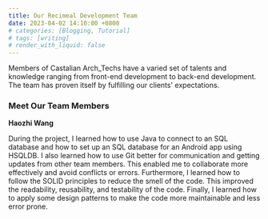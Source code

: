 ```yaml
---
title: Our Recimeal Development Team
date: 2023-04-02 14:10:00 +0800
# categories: [Blogging, Tutorial]
# tags: [writing]
# render_with_liquid: false
---
```


Members of Castalian Arch_Techs have a varied set of talents and knowledge ranging from front-end development to back-end development. The team has proven itself by fulfilling our clients' expectations.

### Meet Our Team Members

**Haozhi Wang**

During the project, I learned how to use Java to connect to an SQL database and how to set up an SQL database for an Android app using HSQLDB. I also learned how to use Git better for communication and getting updates from other team members. This enabled me to collaborate more effectively and avoid conflicts or errors. Furthermore, I learned how to follow the SOLID principles to reduce the smell of the code. This improved the readability, reusability, and testability of the code. Finally, I learned how to apply some design patterns to make the code more maintainable and less error prone.


